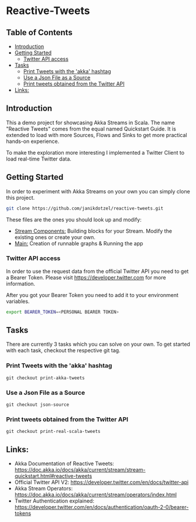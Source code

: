 # Reactive-Tweets

## Table of Contents

* [Introduction](#introduction)
* [Getting Started](#getting-started)
    * [Twitter API access](#twitter-api-access)
* [Tasks](#tasks)
    * [Print Tweets with the 'akka' hashtag](#print-tweets-with-the-akka-hashtag)
    * [Use a Json File as a Source](#use-a-json-file-as-a-source)
    * [Print tweets obtained from the Twitter API](#print-tweets-obtained-from-the-twitter-api)
* [Links:](#links)

## Introduction
This a demo project for showcasing Akka Streams in Scala. The name "Reactive Tweets" comes from the equal named Quickstart Guide.
It is extended to load with more Sources, Flows and Sinks to get more practical hands-on experience.

To make the exploration more interesting I implemented a Twitter Client to load real-time Twitter data.

## Getting Started
In order to experiment with Akka Streams on your own you can simply clone this project.
```bash
git clone https://github.com/janikdotzel/reactive-tweets.git
```
These files are the ones you should look up and modify:
- [Stream Components:](src/main/scala/janikdotzel/reactivetweets/StreamComponents.scala) 
Building blocks for your Stream. Modify the existing ones or create your own.
- [Main:](src/main/scala/janikdotzel/reactivetweets/Main.scala) 
Creation of runnable graphs & Running the app

### Twitter API access
In order to use the request data from the official Twitter API you need to get a Bearer Token.
Please visit https://developer.twitter.com for more information.

After you got your Bearer Token you need to add it to your environment variables.
```bash 
export BEARER_TOKEN=<PERSONAL BEARER TOKEN>
```

## Tasks
There are currently 3 tasks which you can solve on your own.
To get started with each task, checkout the respective git tag.

### Print Tweets with the 'akka' hashtag
```
git checkout print-akka-tweets
```
### Use a Json File as a Source
```
git checkout json-source
```
### Print tweets obtained from the Twitter API
```
git checkout print-real-scala-tweets
```



## Links:
- Akka Documentation of Reactive Tweets: 
https://doc.akka.io/docs/akka/current/stream/stream-quickstart.html#reactive-tweets
- Official Twitter API V2:
https://developer.twitter.com/en/docs/twitter-api
- Akka Stream Operators:
https://doc.akka.io/docs/akka/current/stream/operators/index.html
- Twitter Authentication explained: 
https://developer.twitter.com/en/docs/authentication/oauth-2-0/bearer-tokens